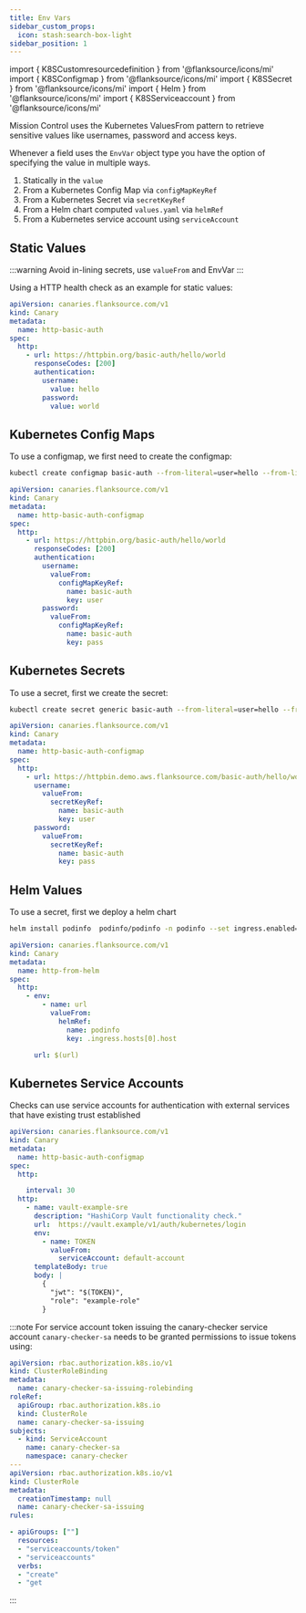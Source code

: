 ```yaml
---
title: Env Vars
sidebar_custom_props:
  icon: stash:search-box-light
sidebar_position: 1
---
```


import { K8SCustomresourcedefinition } from '@flanksource/icons/mi'
import { K8SConfigmap } from '@flanksource/icons/mi'
import { K8SSecret } from '@flanksource/icons/mi'
import { Helm } from '@flanksource/icons/mi'
import { K8SServiceaccount } from '@flanksource/icons/mi'

Mission Control uses the Kubernetes ValuesFrom pattern to retrieve sensitive values like usernames, password and access keys.

Whenever a field uses the `EnvVar` object type you have the option of specifying the value in multiple ways.

1. Statically in the `value`
1. From a <K8SConfigmap size={16}/> Kubernetes Config Map via `configMapKeyRef`
1. From a <K8SSecret size={16}/> Kubernetes Secret via `secretKeyRef`
1. From a <Helm size={16}/> Helm chart computed `values.yaml` via `helmRef`
1. From a <K8SServiceaccount size={16}/> Kubernetes service account using `serviceAccount`

## Static Values

:::warning
Avoid in-lining secrets, use `valueFrom` and <CommonLink to="authentication">EnvVar</CommonLink>
:::

Using a HTTP health check as an example for static values:

```yaml title="http-basic-auth-static.yaml"
apiVersion: canaries.flanksource.com/v1
kind: Canary
metadata:
  name: http-basic-auth
spec:
  http:
    - url: https://httpbin.org/basic-auth/hello/world
      responseCodes: [200]
      authentication:
        username:
          value: hello
        password:
          value: world
```

## <K8SConfigmap size={25}/> Kubernetes Config Maps

To use a configmap, we first need to create the configmap:

```bash
kubectl create configmap basic-auth --from-literal=user=hello --from-literal=pass=world -n default
```

```yaml title="http-basic-auth-configmap.yaml"
apiVersion: canaries.flanksource.com/v1
kind: Canary
metadata:
  name: http-basic-auth-configmap
spec:
  http:
    - url: https://httpbin.org/basic-auth/hello/world
      responseCodes: [200]
      authentication:
        username:
          valueFrom:
            configMapKeyRef:
              name: basic-auth
              key: user
        password:
          valueFrom:
            configMapKeyRef:
              name: basic-auth
              key: pass
```

## <K8SSecret size={25}/> Kubernetes Secrets

To use a secret, first we create the secret:

```bash
kubectl create secret generic basic-auth --from-literal=user=hello --from-literal=pass=world -n default
```

```yaml title="http-basic-auth-secret.yaml"
apiVersion: canaries.flanksource.com/v1
kind: Canary
metadata:
  name: http-basic-auth-configmap
spec:
  http:
    - url: https://httpbin.demo.aws.flanksource.com/basic-auth/hello/world
      username:
        valueFrom:
          secretKeyRef:
            name: basic-auth
            key: user
      password:
        valueFrom:
          secretKeyRef:
            name: basic-auth
            key: pass
```

## <Helm size={25}/> Helm Values

To use a secret, first we deploy a helm chart

```bash
helm install podinfo  podinfo/podinfo -n podinfo --set ingress.enabled=true
```

```yaml title="http-from-helm.yaml"
apiVersion: canaries.flanksource.com/v1
kind: Canary
metadata:
  name: http-from-helm
spec:
  http:
    - env:
        - name: url
          valueFrom:
            helmRef:
              name: podinfo
              key: .ingress.hosts[0].host

      url: $(url)
```

## <K8SServiceaccount size={25}/> Kubernetes Service Accounts

Checks can use service accounts for authentication with external services that have existing trust established

```yaml title="http-service-accounts.yaml"
apiVersion: canaries.flanksource.com/v1
kind: Canary
metadata:
  name: http-basic-auth-configmap
spec:
  http:

    interval: 30
  http:
    - name: vault-example-sre
      description: "HashiCorp Vault functionality check."
      url:  https://vault.example/v1/auth/kubernetes/login
      env:
        - name: TOKEN
          valueFrom:
            serviceAccount: default-account
      templateBody: true
      body: |
        {
          "jwt": "$(TOKEN)",
          "role": "example-role"
        }

```

:::note
For service account token issuing the canary-checker service account `canary-checker-sa` needs to be granted permissions to issue tokens using:

```yaml
apiVersion: rbac.authorization.k8s.io/v1
kind: ClusterRoleBinding
metadata:
  name: canary-checker-sa-issuing-rolebinding
roleRef:
  apiGroup: rbac.authorization.k8s.io
  kind: ClusterRole
  name: canary-checker-sa-issuing
subjects:
  - kind: ServiceAccount
    name: canary-checker-sa
    namespace: canary-checker
---
apiVersion: rbac.authorization.k8s.io/v1
kind: ClusterRole
metadata:
  creationTimestamp: null
  name: canary-checker-sa-issuing
rules:

- apiGroups: [""]
  resources:
  - "serviceaccounts/token"
  - "serviceaccounts"
  verbs:
  - "create"
  - "get
```

:::
